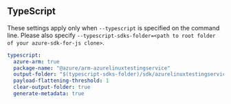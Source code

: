 ## TypeScript

These settings apply only when `--typescript` is specified on the command line.
Please also specify `--typescript-sdks-folder=<path to root folder of your azure-sdk-for-js clone>`.

``` yaml $(typescript)
typescript:
  azure-arm: true
  package-name: "@azure/arm-azurelinuxtestingservice"
  output-folder: "$(typescript-sdks-folder)/sdk/azurelinuxtestingservice/arm-azurelinuxtestingservice"
  payload-flattening-threshold: 1
  clear-output-folder: true
  generate-metadata: true
```
